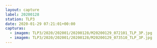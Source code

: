 ```yaml
---
layout: capture
label: 20200128
station: TLP3
date: 2020-01-29 07:21:01+00:00
capturas:
  - imagem: TLP3/2020/202001/20200128/M20200129_072101_TLP_3P.jpg
  - imagem: TLP3/2020/202001/20200128/M20200129_073510_TLP_3P.jpg
---
```

